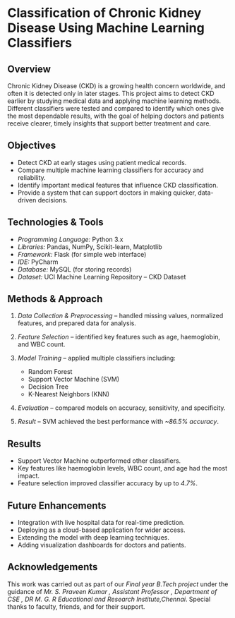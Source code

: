 
# Classification of Chronic Kidney Disease Using Machine Learning Classifiers

## Overview

Chronic Kidney Disease (CKD) is a growing health concern worldwide, and often it is detected only in later stages. This project aims to detect CKD earlier by studying medical data and applying machine learning methods. Different classifiers were tested and compared to identify which ones give the most dependable results, with the goal of helping doctors and patients receive clearer, timely insights that support better treatment and care.

##  Objectives

* Detect CKD at early stages using patient medical records.
* Compare multiple machine learning classifiers for accuracy and reliability.
* Identify important medical features that influence CKD classification.
* Provide a system that can support doctors in making quicker, data-driven decisions.

##  Technologies & Tools

* *Programming Language:* Python 3.x
* *Libraries:* Pandas, NumPy, Scikit-learn, Matplotlib
* *Framework:* Flask (for simple web interface)
* *IDE:* PyCharm
* *Database:* MySQL (for storing records)
* *Dataset:* UCI Machine Learning Repository – CKD Dataset

##  Methods & Approach

1. *Data Collection & Preprocessing* – handled missing values, normalized features, and prepared data for analysis.
2. *Feature Selection* – identified key features such as age, haemoglobin, and WBC count.
3. *Model Training* – applied multiple classifiers including:

   * Random Forest
   * Support Vector Machine (SVM)
   * Decision Tree
   * K-Nearest Neighbors (KNN)
4. *Evaluation* – compared models on accuracy, sensitivity, and specificity.
5. *Result* – SVM achieved the best performance with *\~86.5% accuracy*.

##  Results

* Support Vector Machine outperformed other classifiers.
* Key features like haemoglobin levels, WBC count, and age had the most impact.
* Feature selection improved classifier accuracy by up to *4.7%*.

##  Future Enhancements

* Integration with live hospital data for real-time prediction.
* Deploying as a cloud-based application for wider access.
* Extending the model with deep learning techniques.
* Adding visualization dashboards for doctors and patients.

## Acknowledgements

This work was carried out as part of our *Final year B.Tech project* under the guidance of *Mr. S. Praveen Kumar , Assistant Professor , Department of CSE , DR M. G. R Educational and Research Institute,Chennai*. Special thanks to faculty, friends, and for their support.
